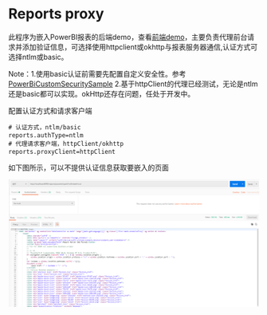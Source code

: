 # Reports proxy
此程序为嵌入PowerBI报表的后端demo，查看[前端demo](https://github.com/TTcheng/PowerBiReportServerAPI-Demo)，主要负责代理前台请求并添加验证信息，可选择使用httpclient或okhttp与报表服务器通信,认证方式可选择ntlm或basic。

Note：1.使用basic认证前需要先配置自定义安全性。参考[PowerBiCustomSecuritySample](https://github.com/TTcheng/PowerBiCustomSecuritySample)
     		2.基于httpClient的代理已经测试，无论是ntlm还是basic都可以实现。okHttp还存在问题，任处于开发中。

配置认证方式和请求客户端
```properties
# 认证方式，ntlm/basic
reports.authType=ntlm
# 代理请求客户端，httpClient/okhttp
reports.proxyClient=httpClient
```



如下图所示，可以不提供认证信息获取要嵌入的页面

![1564219024051](assets/1564219024051.png)